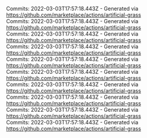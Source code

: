 Commits: 2022-03-03T17:57:18.443Z - Generated via https://github.com/marketplace/actions/artificial-grass
<br>
Commits: 2022-03-03T17:57:18.443Z - Generated via https://github.com/marketplace/actions/artificial-grass
<br>
Commits: 2022-03-03T17:57:18.443Z - Generated via https://github.com/marketplace/actions/artificial-grass
<br>
Commits: 2022-03-03T17:57:18.443Z - Generated via https://github.com/marketplace/actions/artificial-grass
<br>
Commits: 2022-03-03T17:57:18.443Z - Generated via https://github.com/marketplace/actions/artificial-grass
<br>
Commits: 2022-03-03T17:57:18.443Z - Generated via https://github.com/marketplace/actions/artificial-grass
<br>
Commits: 2022-03-03T17:57:18.443Z - Generated via https://github.com/marketplace/actions/artificial-grass
<br>
Commits: 2022-03-03T17:57:18.443Z - Generated via https://github.com/marketplace/actions/artificial-grass
<br>
Commits: 2022-03-03T17:57:18.443Z - Generated via https://github.com/marketplace/actions/artificial-grass
<br>
Commits: 2022-03-03T17:57:18.443Z - Generated via https://github.com/marketplace/actions/artificial-grass
<br>

